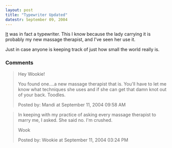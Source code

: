 ```yaml
---
layout: post
title: "Typewriter Updated"
datestr: September 09, 2004
---
```


<a href="/2004/08/09/2004-08-09-308" title="Typewriter?">It</a> was in fact a typewriter.  This I know because the lady carrying it is probably my new massage therapist, and I've seen her use it.

Just in case anyone is keeping track of just how small the world really is.

### Comments

<blockquote>
Hey Wookie!

You found one....a new massage therapist that is.  You'll have to let me know what techniques she uses and if she can get that damn knot out of your back. Toodles.

 
<div class="comment-meta">Posted by: Mandi at September 11, 2004 09:58 AM</div> </blockquote>

<blockquote>
In keeping with my practice of asking every massage therapist to marry me, I asked.  She said no.  I'm crushed.

Wook
<div class="comment-meta">Posted by: Wookie at September 11, 2004 03:24 PM</div> </blockquote>

